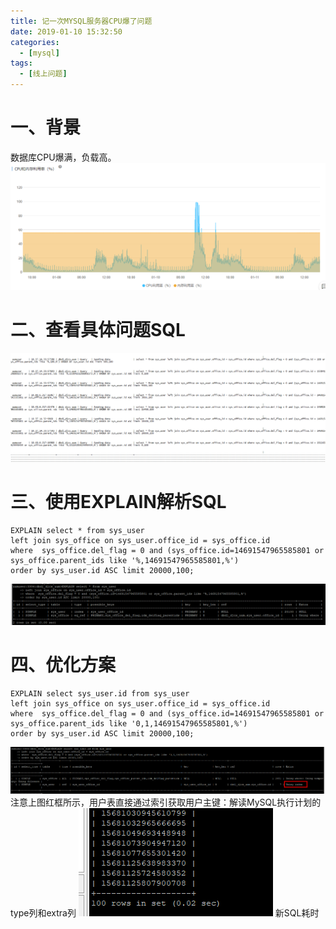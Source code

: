 ```yaml
---
title: 记一次MYSQL服务器CPU爆了问题
date: 2019-01-10 15:32:50
categories:
  - [mysql]
tags:
  - [线上问题]
---
```

# 一、背景
数据库CPU爆满，负载高。
![redis-io](2019-01-10-记一次MYSQL服务器CPU爆了问题/mysql.png)

<!--more-->    

# 二、查看具体问题SQL
![redis-io](2019-01-10-记一次MYSQL服务器CPU爆了问题/err-sql.png)

# 三、使用EXPLAIN解析SQL
```
EXPLAIN select * from sys_user
left join sys_office on sys_user.office_id = sys_office.id
where  sys_office.del_flag = 0 and (sys_office.id=14691547965585801 or sys_office.parent_ids like '%,14691547965585801,%')
order by sys_user.id ASC limit 20000,100;
```
![redis-io](2019-01-10-记一次MYSQL服务器CPU爆了问题/err-sql-explain.png)

# 四、优化方案
```
EXPLAIN select sys_user.id from sys_user
left join sys_office on sys_user.office_id = sys_office.id
where  sys_office.del_flag = 0 and (sys_office.id=14691547965585801 or sys_office.parent_ids like '0,1,14691547965585801,%')
order by sys_user.id ASC limit 20000,100;
```
![redis-io](2019-01-10-记一次MYSQL服务器CPU爆了问题/new-sql-explain.png)
注意上图红框所示，用户表直接通过索引获取用户主键：解读MySQL执行计划的type列和extra列
![redis-io](2019-01-10-记一次MYSQL服务器CPU爆了问题/new-sql-cos-time.png)
新SQL耗时
